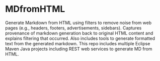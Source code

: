 # MDfromHTML
Generate Markdown from HTML using filters to remove noise from web pages (e.g., headers, footers, advertisements, sidebars). Captures provenance of markdown generation back to original HTML content and explains filtering that occurred. Also includes tools to generate formatted text from the generated markdown. This repo includes multiple Eclipse Maven Java projects including REST web services to generate MD from HTML.
